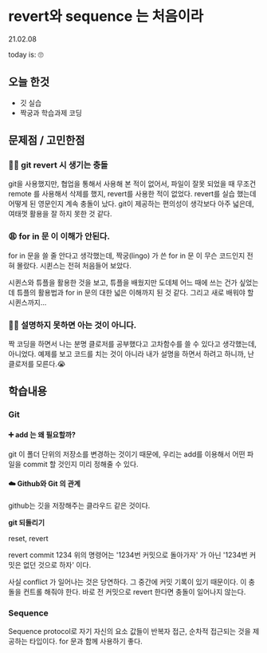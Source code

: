 # revert와 sequence 는 처음이라

21.02.08

today is: 🙄

## 오늘 한것

- 깃 실습
- 짝궁과 학습과제 코딩

## 문제점 / 고민한점

### 👏🏻 git revert 시 생기는 충돌

git을 사용했지만, 협업을 통해서 사용해 본 적이 없어서, 파일이 잘못 되었을 때 무조건 remote 를 사용해서 삭제를 했지, revert를 사용한 적이 없었다. revert를 실습 했는데 어떻게 된 영문인지 계속 충돌이 났다. git이 제공하는 편의성이 생각보다 아주 넓은데, 여태껏 활용을 잘 하지 못한 것 같다. 

### 😩 for in 문 이 이해가 안된다.

for in 문을 쓸 줄 안다고 생각했는데, 짝궁(lingo) 가 쓴 for in 문 이 무슨 코드인지 전혀 몰랐다. 시퀸스는 전혀 처음들어 보았다. 

시퀸스와 튜플을 활용한 것을 보고, 튜플을 배웠지만 도데체 어느 때에 쓰는 건가 싶었는데 튜플의 활용법과 for in 문의 대한 넓은 이해까지 된 것 같다. 그리고 새로 배워야 할 시퀸스까지...

### 🏃🏻 설명하지 못하면 아는 것이 아니다.

짝 코딩을 하면서 나는 분명 클로저를 공부했다고 고차함수를 쓸 수 있다고 생각했는데, 아니었다. 예제를 보고 코드를 치는 것이 아니라 내가 설명을 하면서 하려고 하니까, 난 클로저를 모른다.😭

## 학습내용

### Git
#### ➕ add 는 왜 필요할까?
git 이 폴더 단위의 저장소를 변경하는 것이기 때문에,
우리는 add를 이용해서 어떤 파일을 commit 할 것인지 미리 정해줄 수 있다. 

#### ☁️ Github와 Git 의 관계
github는 깃을 저장해주는 클라우드 같은 것이다. 

**git 되돌리기** 

reset, revert 

revert commit 1234
위의 명령어는 '1234번 커밋으로 돌아가자' 가 아닌 '1234번 커밋은 없던 것으로 하자' 이다. 

사실 conflict 가 일어나는 것은 당연하다. 그 중간에 커밋 기록이 있기 때문이다. 이 충돌을 컨트롤 해줘야 한다. 
바로 전 커밋으로 revert 한다면 충돌이 일어나지 않는다. 

### Sequence
Sequence protocol로 자기 자신의 요소 값들이 반복자 접근, 순차적 접근되는 것을 제공하는 타입이다. for 문과 함께 사용하기 좋다. 